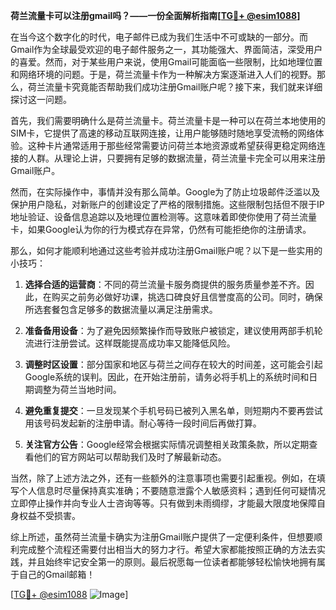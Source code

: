 **荷兰流量卡可以注册gmail吗？——一份全面解析指南[[TG💪+ @esim1088](https://t.me/s/esim1088)]**

在当今这个数字化的时代，电子邮件已成为我们生活中不可或缺的一部分。而Gmail作为全球最受欢迎的电子邮件服务之一，其功能强大、界面简洁，深受用户的喜爱。然而，对于某些用户来说，使用Gmail可能面临一些限制，比如地理位置和网络环境的问题。于是，荷兰流量卡作为一种解决方案逐渐进入人们的视野。那么，荷兰流量卡究竟能否帮助我们成功注册Gmail账户呢？接下来，我们就来详细探讨这一问题。

首先，我们需要明确什么是荷兰流量卡。荷兰流量卡是一种可以在荷兰本地使用的SIM卡，它提供了高速的移动互联网连接，让用户能够随时随地享受流畅的网络体验。这种卡片通常适用于那些经常需要访问荷兰本地资源或希望获得更稳定网络连接的人群。从理论上讲，只要拥有足够的数据流量，荷兰流量卡完全可以用来注册Gmail账户。

然而，在实际操作中，事情并没有那么简单。Google为了防止垃圾邮件泛滥以及保护用户隐私，对新账户的创建设定了严格的限制措施。这些限制包括但不限于IP地址验证、设备信息追踪以及地理位置检测等。这意味着即使你使用了荷兰流量卡，如果Google认为你的行为模式存在异常，仍然有可能拒绝你的注册请求。

那么，如何才能顺利地通过这些考验并成功注册Gmail账户呢？以下是一些实用的小技巧：

1. **选择合适的运营商**：不同的荷兰流量卡服务商提供的服务质量参差不齐。因此，在购买之前务必做好功课，挑选口碑良好且信誉度高的公司。同时，确保所选套餐包含足够多的数据流量以满足注册需求。

2. **准备备用设备**：为了避免因频繁操作而导致账户被锁定，建议使用两部手机轮流进行注册尝试。这样既能提高成功率又能降低风险。

3. **调整时区设置**：部分国家和地区与荷兰之间存在较大的时间差，这可能会引起Google系统的误判。因此，在开始注册前，请务必将手机上的系统时间和日期调整为荷兰当地时间。

4. **避免重复提交**：一旦发现某个手机号码已被列入黑名单，则短期内不要再尝试用该号码发起新的注册申请。耐心等待一段时间后再做打算。

5. **关注官方公告**：Google经常会根据实际情况调整相关政策条款，所以定期查看他们的官方网站可以帮助我们及时了解最新动态。

当然，除了上述方法之外，还有一些额外的注意事项也需要引起重视。例如，在填写个人信息时尽量保持真实准确；不要随意泄露个人敏感资料；遇到任何可疑情况立即停止操作并向专业人士咨询等等。只有做到未雨绸缪，才能最大限度地保障自身权益不受损害。

综上所述，虽然荷兰流量卡确实为注册Gmail账户提供了一定便利条件，但想要顺利完成整个流程还需要付出相当大的努力才行。希望大家都能按照正确的方法去实践，并且始终牢记安全第一的原则。最后祝愿每一位读者都能够轻松愉快地拥有属于自己的Gmail邮箱！

[[TG💪+ @esim1088](https://t.me/s/esim1088) ![Image](https://i.postimg.cc/4NQfJmqS/Snipaste-2025-05-13-00-14-12.png)]